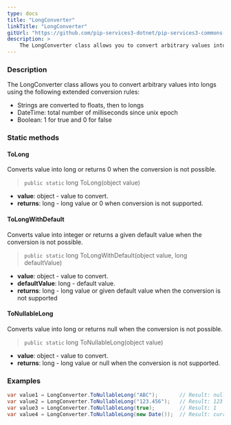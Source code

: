 ```yaml
---
type: docs
title: "LongConverter"
linkTitle: "LongConverter"
gitUrl: "https://github.com/pip-services3-dotnet/pip-services3-commons-dotnet"
description: > 
    The LongConverter class allows you to convert arbitrary values into longs using extended conversion rules.
---
```


### Description

The LongConverter class allows you to convert arbitrary values into longs using the following extended conversion rules:

- Strings are converted to floats, then to longs
- DateTime: total number of milliseconds since unix epoch   
- Boolean: 1 for true and 0 for false

### Static methods

#### ToLong
Converts value into long or returns 0 when the conversion is not possible.

> `public static` long ToLong(object value)

- **value**: object - value to convert.
- **returns**: long - long value or 0 when conversion is not supported.

#### ToLongWithDefault
Converts value into integer or returns a given default value when the conversion is not possible.

> `public static` long ToLongWithDefault(object value, long defaultValue)

- **value**: object - value to convert.
- **defaultValue**: long - default value.
- **returns**: long - long value or given default value when the conversion is not supported 

#### ToNullableLong
Converts value into long or returns null when the conversion is not possible.

> `public static` long ToNullableLong(object value)

- **value**: object - value to convert.
- **returns**: long - long value or null when the conversion is not supported.

### Examples

```cs
var value1 = LongConverter.ToNullableLong("ABC");       // Result: null
var value2 = LongConverter.ToNullableLong("123.456");   // Result: 123
var value3 = LongConverter.ToNullableLong(true);        // Result: 1
var value4 = LongConverter.ToNullableLong(new Date());  // Result: current milliseconds

```
